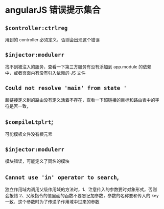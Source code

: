 # angularJS 错误提示集合

## `$controller:ctrlreg`

用到的 controller 必须定义，否则会出现这个错误

## `$injector:modulerr`

找不到被注入的服务，查看一下第三方服务有没有添加到 app.module 的依赖中，或者页面内有没有引入依赖的 JS 文件

## `Could not resolve 'main' from state '`

超链接定义到的路由没有定义活着不存在，查看一下超链接的目标和路由表中的字符是否一致，

## `$compileLtplrt`;

可能模板文件没有根元素

## `$injector:modulerr`

模块错误，可能定义了同名的模块

## `Cannot use 'in' operator to search`,

独立作用域内调用父级作用域的方法时，1、注意传入的参数要时对象形式，否则会报错 2、父级指令的值里面的函数不要忘记加参数，参数的名称要和传入的 key 一致，这个参数时为了传递子作用域中过来的参数
